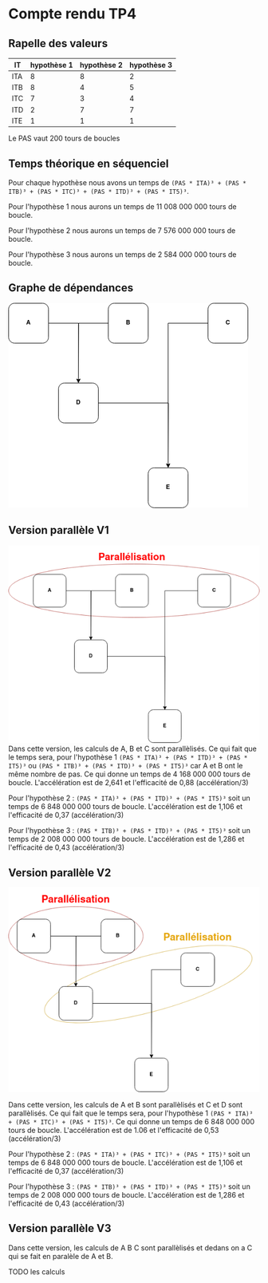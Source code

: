 # Compte rendu TP4

## Rapelle des valeurs

IT  | hypothèse 1| hypothèse 2 | hypothèse 3
--- |--- | --- | ---
ITA | 8 | 8  | 2
ITB | 8 | 4  | 5
ITC | 7 | 3  | 4
ITD | 2 | 7  | 7
ITE | 1 | 1  | 1

Le PAS vaut 200 tours de boucles

## Temps théorique en séquenciel

Pour chaque hypothèse nous avons un temps de `(PAS * ITA)³ + (PAS * ITB)³ + (PAS * ITC)³ + (PAS * ITD)³ + (PAS * IT5)³`.

Pour l'hypothèse 1 nous aurons un temps de 11 008 000 000 tours de boucle.

Pour l'hypothèse 2 nous aurons un temps de 7 576 000 000 tours de boucle.

Pour l'hypothèse 3 nous aurons un temps de 2 584 000 000 tours de boucle.

## Graphe de dépendances

![Graphe de dépendance.](GrapheDepandance.png)

## Version parallèle V1

![A B C se font en paralèlle](GrapheDependanceV1.png)
 Dans cette version, les calculs de A, B et C sont parallèlisés. Ce qui fait que le temps sera, pour l'hypothèse 1 `(PAS * ITA)³ + (PAS * ITD)³ + (PAS * IT5)³` ou `(PAS * ITB)³ + (PAS * ITD)³ + (PAS * IT5)³` car A et B ont le même nombre de pas. Ce qui donne un temps de 4 168 000 000 tours de boucle. L'accélération est de 2,641 et l'efficacité de 0,88 (accélération/3)

 Pour l'hypothèse 2 : `(PAS * ITA)³ + (PAS * ITD)³ + (PAS * IT5)³` soit un temps de 6 848 000 000 tours de boucle. L'accélération est de 1,106 et l'efficacité de 0,37 (accélération/3)

 Pour l'hypothèse 3 : `(PAS * ITB)³ + (PAS * ITD)³ + (PAS * IT5)³` soit un temps de 2 008 000 000 tours de boucle. L'accélération est de 1,286 et l'efficacité de 0,43 (accélération/3)

## Version parallèle V2

![A B se font en paralèlle, C D se font en paralèlle](GrapheDependanceV2.png)

Dans cette version, les calculs de A et B sont parallèlisés et C et D sont parallèlisés.
Ce qui fait que le temps sera, pour l'hypothèse 1 `(PAS * ITA)³ + (PAS * ITC)³ + (PAS * IT5)³`. Ce qui donne un temps de 6 848 000 000 tours de boucle. L'accélération est de 1.06 et l'efficacité de 0,53 (accélération/3)

 Pour l'hypothèse 2 : `(PAS * ITA)³ + (PAS * ITC)³ + (PAS * IT5)³` soit un temps de 6 848 000 000 tours de boucle. L'accélération est de 1,106 et l'efficacité de 0,37 (accélération/3)

 Pour l'hypothèse 3 : `(PAS * ITB)³ + (PAS * ITD)³ + (PAS * IT5)³` soit un temps de 2 008 000 000 tours de boucle. L'accélération est de 1,286 et l'efficacité de 0,43 (accélération/3)

## Version parallèle V3

Dans cette version, les calculs de A B C sont parallèlisés et dedans on a C qui se fait en paralèle de A et B.

TODO les calculs
